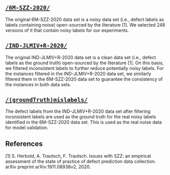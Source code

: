 ## [`/6M-SZZ-2020/`](https://github.com/sticeran/NoiseDetection/tree/master/DataSets/6M-SZZ-2020/)
The original 6M-SZZ-2020 data set is a noisy data set (i.e., defect labels as labels containing noise) open-sourced by the literature [1]. We selected 248 versions of it that contain noisy labels for our experiments.

## [`/IND-JLMIV+R-2020/`](https://github.com/sticeran/NoiseDetection/tree/master/DataSets/IND-JLMIV+R-2020/)
The original IND-JLMIV+R-2020 data set is a clean data set (i.e., defect labels as the ground truth) open-sourced by the literature [1]. On this basis, we filtered inconsistent labels to further reduce potentially noisy labels. For the instances filtered in the IND-JLMIV+R-2020 data set, we similarly filtered them in the 6M-SZZ-2020 data set to guarantee the consistency of the instances in both data sets.

## [`/(groundTruth)mislabels/`](https://github.com/sticeran/NoiseDetection/tree/master/DataSets/(groundTruth)mislabels/)
The defect labels from the IND-JLMIV+R-2020 data set after filtering inconsistent labels are used as the ground truth for the real noisy labels identified in the 6M-SZZ-2020 data set. This is used as the real noise data for model validation.

## References
[1]	S. Herbold, A. Trautsch, F. Trautsch. Issues with SZZ: an empirical assessment of the state of practice of defect prediction data collection. arXiv preprint arXiv:1911.08938v2, 2020.